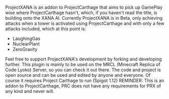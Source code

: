 ProjectXANA is an addon to ProjectCarthage that aims to pick up GamePlay wise where ProjectCarthage hasn't, which, if you haven't read the title, is building onto the XANA AI.
Currently ProjectXANA is in Beta, only achieving attacks when a tower is activated using ProjectCarthage and with only a few attacks included, which at this point is:
- LaughingGas
- NuclearPlant
- ZeroGravity

Feel free to support ProjectXANA's development by forking and developing further. This plugin is mainly to be used on the MRCL (Minecraft Replica of Code Lyoko) Server, so you can check it out there.
The code and project is open source and can be used and edited by anyone and everyone. Of course it requires Project Carthage to run (Spigot 1.12)
REMINDER: This is an addon to ProjectCarthage, PRC does not have any requirements for PRX of any kind and never will.
